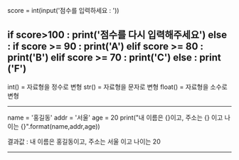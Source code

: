 score = int(input('점수를 입력하세요 : '))

if score>100 :
    print('점수를 다시 입력해주세요')
else :
    if score >= 90 :
        print('A')
    elif score >= 80 :
        print('B')
    elif score >= 70 :
        print('C')
    else :
        print ('F')
-------------------------------------------------------------------------

int() = 자료형을 정수로 변형
str() = 자료형을 문자로 변형
float() = 자료형을 소수로 변형

-------------------------------------------------------------------------

name = '홍길동'
addr = '서울'
age = 20
print("내 이름은 {}이고, 주소는 {} 이고 나이는 {}".format(name,addr,age))

결과값 : 내 이름은 홍길동이고, 주소는 서울 이고 나이는 20

-------------------------------------------------------------------------
